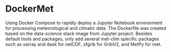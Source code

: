 # DockerMet
Using Docker Compose to rapidly deploy a Jupyter Notebook environment for processing meteorological and climatic data. The Dockerfile was created based on the data-science stack image from Jupyter project. Besides default tools and packages, only add several met-clim specific packages such as xarray and dask for netCDF, sfgrib for Grib1/2,  and MetPy for met.
